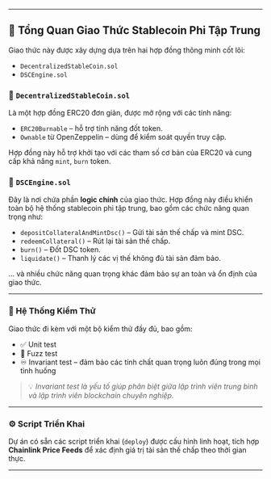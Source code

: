
---

## 🧾 Tổng Quan Giao Thức Stablecoin Phi Tập Trung

Giao thức này được xây dựng dựa trên hai hợp đồng thông minh cốt lõi:

- `DecentralizedStableCoin.sol`
- `DSCEngine.sol`

### 🔹 `DecentralizedStableCoin.sol`

Là một hợp đồng ERC20 đơn giản, được mở rộng với các tính năng:

- `ERC20Burnable` – hỗ trợ tính năng đốt token.
- `Ownable` từ OpenZeppelin – dùng để kiểm soát quyền truy cập.

Hợp đồng này hỗ trợ khởi tạo với các tham số cơ bản của ERC20 và cung cấp khả năng `mint`, `burn` token.

### 🔹 `DSCEngine.sol`

Đây là nơi chứa phần **logic chính** của giao thức. Hợp đồng này điều khiển toàn bộ hệ thống stablecoin phi tập trung, bao gồm các chức năng quan trọng như:

- `depositCollateralAndMintDsc()` – Gửi tài sản thế chấp và mint DSC.
- `redeemCollateral()` – Rút lại tài sản thế chấp.
- `burn()` – Đốt DSC token.
- `liquidate()` – Thanh lý các vị thế không đủ tài sản đảm bảo.

... và nhiều chức năng quan trọng khác đảm bảo sự an toàn và ổn định của giao thức.

---

### 🧪 Hệ Thống Kiểm Thử

Giao thức đi kèm với một bộ kiểm thử đầy đủ, bao gồm:

- ✅ Unit test  
- 🎲 Fuzz test  
- ♾️ Invariant test – đảm bảo các tính chất quan trọng luôn đúng trong mọi tình huống

> 💡 *Invariant test là yếu tố giúp phân biệt giữa lập trình viên trung bình và lập trình viên blockchain chuyên nghiệp.*

---

### ⚙️ Script Triển Khai

Dự án có sẵn các script triển khai (`deploy`) được cấu hình linh hoạt, tích hợp **Chainlink Price Feeds** để xác định giá trị tài sản thế chấp theo thời gian thực.

---
